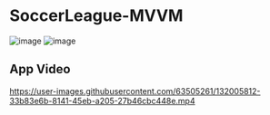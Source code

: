 # SoccerLeague-MVVM

![image](https://user-images.githubusercontent.com/63505261/132004471-f4e0c9fd-937b-4eaa-a76b-44d2333c58ba.png)
![image](https://user-images.githubusercontent.com/63505261/132004665-02017621-26d1-4df4-8cb9-9f58dedb00d0.png)

## App Video

https://user-images.githubusercontent.com/63505261/132005812-33b83e6b-8141-45eb-a205-27b46cbc448e.mp4

